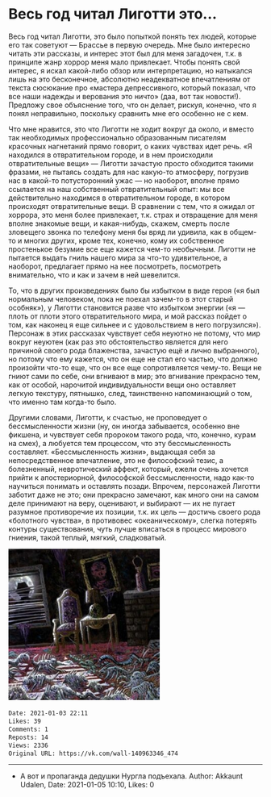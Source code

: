 # Весь год читал Лиготти это...

Весь год читал Лиготти, это было попыткой понять тех людей, которые его так советуют — Брассье в первую очередь. Мне было интересно читать эти рассказы, и интерес этот был для меня загадочен, т.к. в принципе жанр хоррор меня мало привлекает. Чтобы понять свой интерес, я искал какой-либо обзор или интерпретацию, но натыкался лишь на это бесконечное, абсолютно неадекватное впечатлениям от текста сюсюкание про «мастера депрессивного, который показал, что все наши надежды и верования это ничто» (даа, вот так новости!). Предложу свое объяснение того, что он делает, рискуя, конечно, что я понял неправильно, поскольку сравнить мне его особенно не с кем.  

Что мне нравится, это что Лиготти не ходит вокруг да около, и вместо так необходимых профессионально образованным писателям красочных нагнетаний прямо говорит, о каких чувствах идет речь. «Я находился в отвратительном городе, и в нем происходили отвратительные вещи» — Лиготти зачастую просто обходится такими фразами, не пытаясь создать для нас какую-то атмосферу, погрузив нас в какой-то потусторонний ужас — но наоборот, вполне прямо ссылается на наш собственный отвратительный опыт: мы все действительно находимся в отвратительном городе, в котором происходят отвратительные вещи. В сравнении с тем, что я ожидал от хоррора, это меня более привлекает, т.к. страх и отвращение для меня вполне знакомые вещи, и какая-нибудь, скажем, смерть после зловещего звонка по телефону меня бы вряд ли удивила, как в общем-то и многих других, кроме тех, конечно, кому их собственное простенькое безумие все еще кажется чем-то необычным. Лиготти не пытается выдать гниль нашего мира за что-то удивительное, а наоборот, предлагает прямо на нее посмотреть, посмотреть внимательно, что и как и зачем в ней шевелится. 

То, что в других произведениях было бы избытком в виде героя («я был нормальным человеком, пока не поехал зачем-то в этот старый особняк»), у Лиготти становится разве что избытком энергии («я — плоть от плоти этого отвратительного мира, и мой рассказ пойдет о том, как наконец я еще сильнее и с удовольствием в него погрузился»). Персонаж в этих рассказах чувствует себя неуютно не потому, что мир вокруг неуютен (как раз это обстоятельство является для него причиной своего рода блаженства, зачастую ещё и лично выбранного), но потому что ему кажется, что он еще не стал его частью, что должно произойти что-то еще, что он все еще сопротивляется чему-то. Вещи не гниют сами по себе, они вгнивают в мир; это вгнивание прекрасно тем, как от особой, нарочитой индивидуальности вещи оно оставляет легкую текстуру, пятнышко, след, таинственно напоминающий о том, что именно там когда-то было. 

Другими словами, Лиготти, к счастью, не проповедует о бессмысленности жизни (ну, он иногда забывается, особенно вне фикшена, и чувствует себя пророком такого рода, что, конечно, курам на смех), а любуется тем процессом, что эту бессмысленность составляет. «Бессмысленность жизни», выдающая себя за непосредственное впечатление, это не философский тезис, а болезненный, невротический аффект, который, ежели очень хочется прийти к апостериорной, философской бессмысленности, надо как-то научиться понимать и оставлять позади. Впрочем, персонажей Лиготти заботит даже не это; они прекрасно замечают, как много они на самом деле принимают на веру, оценивают, и выбирают — их не пугает разумное противоречие их позиции, т.к. их цель — достичь своего рода «болотного чувства», в противовес «океаническому», слегка потерять контуры существования, чуть лучше вписаться в процесс мирового гниения, такой теплый, мягкий, сладковатый.

![](attachments/457239136.jpg)

    Date: 2021-01-03 22:11
    Likes: 39
    Comments: 1
    Reposts: 14
    Views: 2336
    Original URL: https://vk.com/wall-140963346_474



--------------------

  * А вот и пропаганда дедушки Нургла подъехала.
    Author: Akkaunt Udalen, Date: 2021-01-05 10:10, Likes: 0

